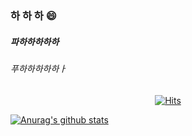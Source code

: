 ### 하 하 하 😄
##### 파하하하하하
###### 푸하하하하하ㅏ
<div align=center>
	
 [![Hits](https://hits.seeyoufarm.com/api/count/incr/badge.svg?url=https%3A%2F%2Fgithub.com%2Fgjbae1212%2Fhit-counter&count_bg=%23EFC7FF&title_bg=%23FFACAC&icon=&icon_color=%23E7E7E7&title=%ED%95%98%ED%95%98&edge_flat=false)](https://hits.seeyoufarm.com)
	
  </div>
  
  [![Anurag's github stats](https://github-readme-stats.vercel.app/api?username=yooseon0225)](https://github.com/anuraghazra/github-readme-stats)

<!--
**yooseon0225/yooseon0225** is a ✨ _special_ ✨ repository because its `README.md` (this file) appears on your GitHub profile.

Here are some ideas to get you started:

- 🔭 I’m currently working on ...
- 🌱 I’m currently learning ...
- 👯 I’m looking to collaborate on ...
- 🤔 I’m looking for help with ...
- 💬 Ask me about ...
- 📫 How to reach me: ...
- 😄 Pronouns: ...
- ⚡ Fun fact: ...
-->
